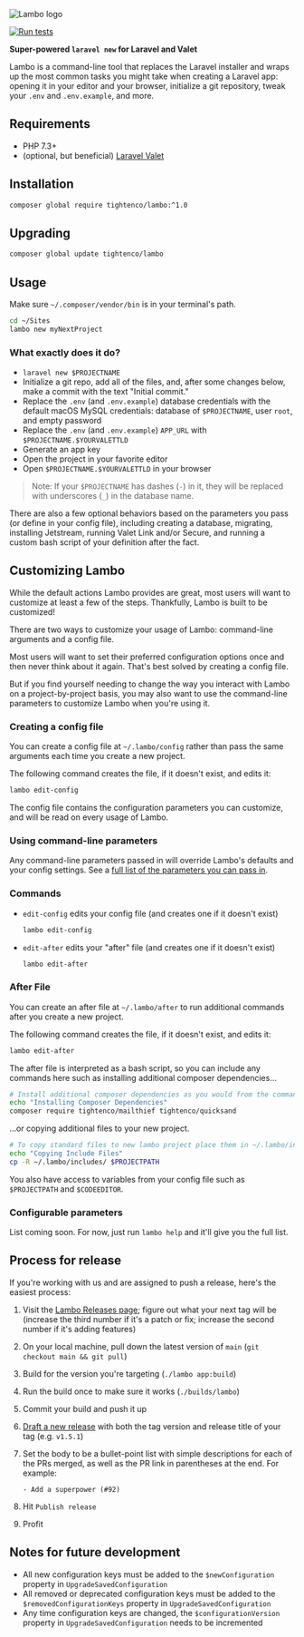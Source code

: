 ![Lambo logo](https://raw.githubusercontent.com/tighten/lambo/main/lambo-banner.png)

[![Run tests](https://github.com/tighten/takeout/workflows/Run%20tests/badge.svg?branch=main)](https://github.com/tighten/lambo/actions?query=workflow%3A%22Run+Tests%22)

**Super-powered `laravel new` for Laravel and Valet**

Lambo is a command-line tool that replaces the Laravel installer and wraps up the most common tasks you might take when creating a Laravel app: opening it in your editor and your browser, initialize a git repository, tweak your `.env` and `.env.example`, and more.


## Requirements

- PHP 7.3+
- (optional, but beneficial) [Laravel Valet](https://laravel.com/docs/valet)

## Installation

```bash
composer global require tightenco/lambo:^1.0
```

## Upgrading

```bash
composer global update tightenco/lambo
```

## Usage

Make sure `~/.composer/vendor/bin` is in your terminal's path.

```bash
cd ~/Sites
lambo new myNextProject
```

### What exactly does it do?

- `laravel new $PROJECTNAME`
- Initialize a git repo, add all of the files, and, after some changes below, make a commit with the text "Initial commit."
- Replace the `.env` (and `.env.example`) database credentials with the default macOS MySQL credentials: database of `$PROJECTNAME`, user `root`, and empty password
- Replace the `.env` (and `.env.example`) `APP_URL` with `$PROJECTNAME.$YOURVALETTLD`
- Generate an app key
- Open the project in your favorite editor
- Open `$PROJECTNAME.$YOURVALETTLD` in your browser

> Note: If your `$PROJECTNAME` has dashes (`-`) in it, they will be replaced with underscores (`_`) in the database name.

There are also a few optional behaviors based on the parameters you pass (or define in your config file), including creating a database, migrating, installing Jetstream, running Valet Link and/or Secure, and running a custom bash script of your definition after the fact.

## Customizing Lambo

While the default actions Lambo provides are great, most users will want to customize at least a few of the steps. Thankfully, Lambo is built to be customized!

There are two ways to customize your usage of Lambo: command-line arguments and a config file.

Most users will want to set their preferred configuration options once and then never think about it again. That's best solved by creating a config file.

But if you find yourself needing to change the way you interact with Lambo on a project-by-project basis, you may also want to use the command-line parameters to customize Lambo when you're using it.

### Creating a config file

You can create a config file at `~/.lambo/config` rather than pass the same arguments each time you create a new project.

The following command creates the file, if it doesn't exist, and edits it:

```bash
lambo edit-config
```

The config file contains the configuration parameters you can customize, and will be read on every usage of Lambo.

### Using command-line parameters

Any command-line parameters passed in will override Lambo's defaults and your config settings. See a [full list of the parameters you can pass in](#parameters).

### Commands

- `edit-config` edits your config file (and creates one if it doesn't exist)

  ```bash
  lambo edit-config
  ```

- `edit-after` edits your "after" file (and creates one if it doesn't exist)

  ```bash
  lambo edit-after
  ```

### After File

You can create an after file at `~/.lambo/after` to run additional commands after you create a new project.

The following command creates the file, if it doesn't exist, and edits it:

```bash
lambo edit-after
```

The after file is interpreted as a bash script, so you can include any commands here such as installing additional composer dependencies...

```bash
# Install additional composer dependencies as you would from the command line.
echo "Installing Composer Dependencies"
composer require tightenco/mailthief tightenco/quicksand
```

...or copying additional files to your new project.

```bash
# To copy standard files to new lambo project place them in ~/.lambo/includes directory.
echo "Copying Include Files"
cp -R ~/.lambo/includes/ $PROJECTPATH
```

You also have access to variables from your config file such as `$PROJECTPATH` and `$CODEEDITOR`.

<a id="parameters"></a>
### Configurable parameters

List coming soon. For now, just run `lambo help` and it'll give you the full list.

## Process for release

If you're working with us and are assigned to push a release, here's the easiest process:

1. Visit the [Lambo Releases page](https://github.com/tighten/lambo/releases); figure out what your next tag will be (increase the third number if it's a patch or fix; increase the second number if it's adding features)
2. On your local machine, pull down the latest version of `main` (`git checkout main && git pull`)
3. Build for the version you're targeting (`./lambo app:build`)
4. Run the build once to make sure it works (`./builds/lambo`)
5. Commit your build and push it up
6. [Draft a new release](https://github.com/tighten/lambo/releases/new) with both the tag version and release title of your tag (e.g. `v1.5.1`)
7. Set the body to be a bullet-point list with simple descriptions for each of the PRs merged, as well as the PR link in parentheses at the end. For example:

    `- Add a superpower (#92)`
8. Hit `Publish release`
9. Profit

## Notes for future development

- All new configuration keys must be added to the `$newConfiguration` property in `UpgradeSavedConfiguration`
- All removed or deprecated configuration keys must be added to the `$removedConfigurationKeys` property in `UpgradeSavedConfiguration`
- Any time configuration keys are changed, the `$configurationVersion` property in `UpgradeSavedConfiguration` needs to be incremented
